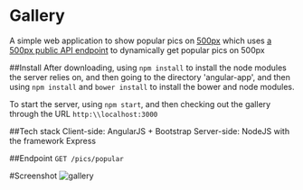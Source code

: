 # Gallery
A simple web application to show popular pics on [500px](https://500px.com/) which uses [a 500px public API endpoint](https://github.com/500px/api-documentation) to dynamically get popular pics on 500px 

##Install
After downloading, using `npm install` to install the node modules the server relies on, and then going to the directory 'angular-app', and then using `npm install` and `bower install` to install the bower and node modules.

To start the server, using `npm start`, and then checking out the gallery through the URL `http:\\localhost:3000` 

##Tech stack
Client-side: AngularJS + Bootstrap
Server-side: NodeJS with the framework Express

##Endpoint
`GET /pics/popular`

#Screenshot
![gallery](https://www.dropbox.com/s/am42zqku8u6c8l7/%23%21.jpg?raw=1)
